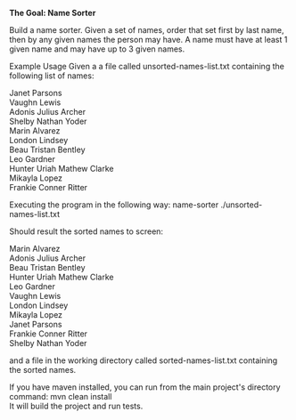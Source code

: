 <b>The Goal: Name Sorter</b>

Build a name sorter. Given a set of names, order that set first by last name, then by any given names the person may have. A name must have at least 1 given name
and may have up to 3 given names.

Example Usage
Given a a file called unsorted-names-list.txt containing the following list of names:

Janet Parsons</br>
Vaughn Lewis</br>
Adonis Julius Archer</br>
Shelby Nathan Yoder</br>
Marin Alvarez</br>
London Lindsey</br>
Beau Tristan Bentley</br>
Leo Gardner</br>
Hunter Uriah Mathew Clarke</br>
Mikayla Lopez</br>
Frankie Conner Ritter</br>

Executing the program in the following way: name-sorter ./unsorted-names-list.txt

Should result the sorted names to screen:

Marin Alvarez</br>
Adonis Julius Archer</br>
Beau Tristan Bentley</br>
Hunter Uriah Mathew Clarke</br>
Leo Gardner</br>
Vaughn Lewis</br>
London Lindsey</br>
Mikayla Lopez</br>
Janet Parsons</br>
Frankie Conner Ritter</br>
Shelby Nathan Yoder</br>

and a file in the working directory called sorted-names-list.txt containing the sorted names.</br>

If you have maven installed, you can run from the main project's directory command: mvn clean install</br>
It will build the project and run tests.
